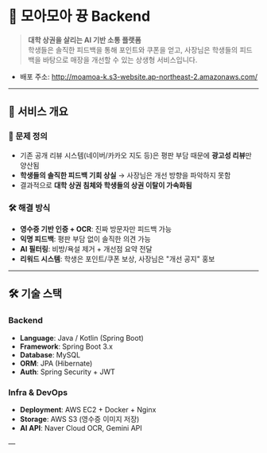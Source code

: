 # 📌 모아모아 뀽 Backend

> **대학 상권을 살리는 AI 기반 소통 플랫폼**  
학생들은 솔직한 피드백을 통해 포인트와 쿠폰을 얻고, 사장님은 학생들의 피드백을 바탕으로 매장을 개선할 수 있는 상생형 서비스입니다.

- 배포 주소: http://moamoa-k.s3-website.ap-northeast-2.amazonaws.com/

---

## 🚀 서비스 개요

### 🎯 문제 정의
- 기존 공개 리뷰 시스템(네이버/카카오 지도 등)은 평판 부담 때문에 **광고성 리뷰**만 양산됨
- **학생들의 솔직한 피드백 기회 상실** → 사장님은 개선 방향을 파악하지 못함
- 결과적으로 **대학 상권 침체와 학생들의 상권 이탈이 가속화됨**

### 🛠 해결 방식
- **영수증 기반 인증 + OCR**: 진짜 방문자만 피드백 가능
- **익명 피드백**: 평판 부담 없이 솔직한 의견 가능
- **AI 필터링**: 비방/욕설 제거 + 개선점 요약 전달
- **리워드 시스템**: 학생은 포인트/쿠폰 보상, 사장님은 "개선 공지" 홍보

---

## 🛠 기술 스택

### Backend
- **Language**: Java / Kotlin (Spring Boot)
- **Framework**: Spring Boot 3.x
- **Database**: MySQL
- **ORM**: JPA (Hibernate)
- **Auth**: Spring Security + JWT

### Infra & DevOps
- **Deployment**: AWS EC2 + Docker + Nginx
- **Storage**: AWS S3 (영수증 이미지 저장)
- **AI API**: Naver Cloud OCR, Gemini API

—
